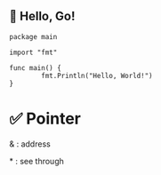 ## :mega: Hello, Go!



```
package main

import "fmt"

func main() {
        fmt.Println("Hello, World!")
}
```


# :white_check_mark: Pointer
& : address

<a>*</a> : see through

